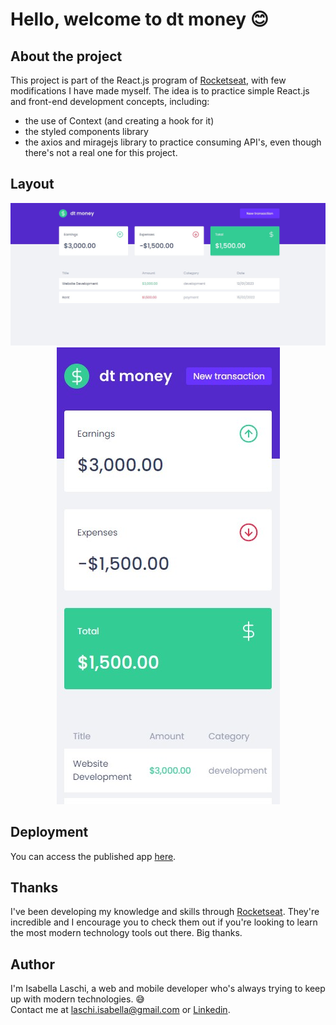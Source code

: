 <h1> Hello, welcome to dt money 😊 </h1> 

## About the project
This project is part of the React.js program of [Rocketseat](https://www.rocketseat.com.br/), with few modifications I have made myself. The idea is to practice simple React.js and front-end development concepts, including:
- the use of Context (and creating a hook for it)
- the styled components library
- the axios and miragejs library to practice consuming API's, even though there's not a real one for this project.

## Layout

<div align="center">
  <img src="https://github.com/laschisabella/dt-money/blob/main/screenshots/layout-web.jpg">
  <img src="https://github.com/laschisabella/dt-money/blob/main/screenshots/layout-mobile.jpg">
</div>

## Deployment

You can access the published app <a href="https://dt-money-laschisabella.vercel.app/api/transactions">here</a>. 

## Thanks

I've been developing my knowledge and skills through [Rocketseat](https://www.rocketseat.com.br/). They're incredible and I encourage you to check them out if you're looking to learn the most modern technology tools out there. Big thanks.

## Author

I'm Isabella Laschi, a web and mobile developer who's always trying to keep up with modern technologies. 😅 <br>
Contact me at laschi.isabella@gmail.com or [Linkedin](https://www.linkedin.com/in/isabella-laschi).
